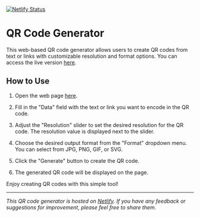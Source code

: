 [![Netlify Status](https://api.netlify.com/api/v1/badges/0aede61b-2158-4abc-a4c1-94b7e8dcd9ad/deploy-status)](https://app.netlify.com/sites/qrgeneratornikhit/deploys)

# QR Code Generator

This web-based QR code generator allows users to create QR codes from text or links with customizable resolution and format options. You can access the live version [here](https://qrgeneratornikhit.netlify.app/).

## How to Use

1. Open the web page [here](https://qrgeneratornikhit.netlify.app/).

2. Fill in the "Data" field with the text or link you want to encode in the QR code.

3. Adjust the "Resolution" slider to set the desired resolution for the QR code. The resolution value is displayed next to the slider.

4. Choose the desired output format from the "Format" dropdown menu. You can select from JPG, PNG, GIF, or SVG.

5. Click the "Generate" button to create the QR code.

6. The generated QR code will be displayed on the page.

Enjoy creating QR codes with this simple tool!

---

_This QR code generator is hosted on [Netlify](https://www.netlify.com/). If you have any feedback or suggestions for improvement, please feel free to share them._
